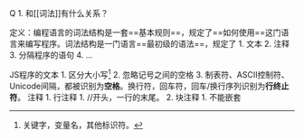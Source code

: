 Q
	1. 和[[词法]]有什么关系？

定义：编程语言的词法结构是一套==基本规则==，规定了==如何使用==这门语言来编写程序。词法结构是一门语言==最初级的语法==，规定了
	1. 文本
	2. 注释
	3. 分隔程序的语句
	4. ...

JS程序的文本
	1. 区分大小写[^1]
	2. 忽略记号之间的空格
	3. 制表符、ASCII控制符、Unicode间隔，都被识别为**空格**。换行符，回车符，回车/换行序列识别为**行终止符**。
注释
	1. 行注释
		1. //开头，一行的末尾。
	2. 块注释
		1. 不能嵌套

[^1]: 关键字，变量名，其他标识符。